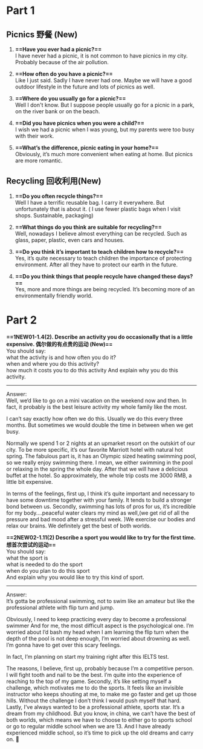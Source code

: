 # Part 1
## Picnics 野餐 (New)

1. **==Have you ever had a picnic?==**   
I have never had a picnic, it is not common to have picnics in my city. Probably because of the air pollution. 

2. **==How often do you have a picnic?==**  
Like I just said. Sadly I have never had one. Maybe we will have a good outdoor lifestyle in the future and lots of picnics as well.


3. **==Where do you usually go for a picnic?==**  
Well I don't know. But I suppose people usually go for a picnic in a park, on the river bank or on the beach.

4. **==Did you have picnics when you were a child?==**    
I wish we had a picnic when I was young, but my parents were too busy with their work.

5. **==What’s the difference, picnic eating in your home?==**   
Obviously, it’s much more convenient when eating at home. But picnics are more romantic.  

## Recycling 回收利用(New)
1. **==Do you often recycle things?==**  
Well I have a terrific reusable bag. I carry it everywhere. But unfortunately that is about it.
( I use fewer plastic bags when I visit shops.  Sustainable, packaging)

2. **==What things do you think are suitable for recycling?==**  
Well, nowadays I believe almost everything can be recycled. Such as glass, paper, plastic, even cars and houses.

3. **==Do you think it’s important to teach children how to recycle?==**  
Yes, it’s quite necessary to teach children the importance of protecting environment. After all they have to protect our earth in the future. 

4. **==Do you think things that people recycle have changed these days?==**  
Yes, more and more things are being recycled. It’s becoming more of an environmentally friendly world.




# Part 2
**==1NEW01-1.4(2). Describe an activity you do occasionally that is a little expensive. 偶尔做的有点贵的运动 (New)==**   
You should say:  
what the activity is and how often you do it?  
when and where you do this activity?  
how much it costs you to do this activity And explain why you do this activity.
********************
Answer:  
Well, we‘d like to go on a mini vacation on the weekend now and then. In fact, it probably is the best leisure activity my whole family like the most.

I can’t say exactly how often we do this. Usually we do this every three months. But sometimes we would double the time in between when we get busy.

Normally we spend 1 or 2 nights at an upmarket resort on the outskirt of our city. To be more specific, it’s our favorite Marriott hotel with natural hot spring. The fabulous part is, it has an Olympic sized heating swimming pool, so we really enjoy swimming there. I mean, we either swimming in the pool or relaxing in the spring the whole day. After that we will have a delicious buffet at the hotel. So approximately, the whole trip costs me 3000 RMB, a little bit expensive.

In terms of the feelings, first up, I think it’s quite important and necessary to have some downtime together with your family. It tends to build a stronger bond between us. Secondly, swimming has lots of pros for us, it’s incredible for my body….peaceful water clears my mind as well,(we get rid of all the pressure and bad mood after a stressful week. )We exercise our bodies and relax our brains. We definitely get the best of both worlds.


**==2NEW02-1.11(2) Describe a sport you would like to try for the first time. 想首次尝试的运动==**  
You should say:  
what the sport is  
what is needed to do the sport  
when do you plan to do this sport  
And explain why you would like to try this kind of sport.
********************
Answer:  
It’s gotta be professional swimming, not to swim like an amateur but like the professional athlete with flip turn and jump. 

Obviously, I need to keep practicing every day to become a professional swimmer And for me, the most difficult aspect is the psychological one. I’m worried about I’d bash my head when I am learning the flip turn when the depth of the pool is not deep enough, I’m worried about drowning as well. I’m gonna have to get over this scary feelings.

In fact, I’m planning on start my training right after this IELTS test.

The reasons, I believe, first up, probably because I’m a competitive person. 
I will fight tooth and nail to be the best. I’m quite into the experience of reaching to the top of my game. Secondly, it’s like setting myself a challenge, which motivates me to do the sports. It feels like an invisible instructor who keeps shouting at me, to make me go faster and get up those hills. Without the challenge I don’t think I would push myself that hard. Lastly, I’ve always wanted to be a professional athlete, sports star. It’s a dream from my childhood. But you know, in china, we can’t have the best of both worlds, which means we have to choose to either go to sports school or go to regular middle school when we are 13. And I have already experienced middle school, so it’s time to pick up the old dreams and carry on.



